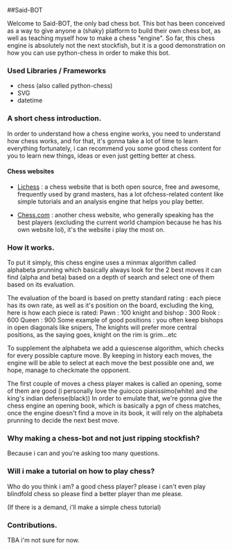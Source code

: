 ##Said-BOT

Welcome to Said-BOT, the only bad chess bot.
This bot has been conceived as a way to give anyone a (shaky) platform to build
their own chess bot, as well as teaching myself how to make a chess "engine".
So far, this chess engine is absolutely not the next stockfish, but it is a good
demonstration on how you can use python-chess in order to make this bot.

### Used Libraries / Frameworks

* chess (also called python-chess)
* SVG
* datetime

### A short chess introduction.
In order to understand how a chess engine works, you need to understand how
chess works, and for that, it's gonna take a lot of time to learn everything
fortunately, i can recommend you some good chess content for you to learn new
things, ideas or even just getting better at chess.

#### Chess websites
* [Lichess](https://www.lichess.org)   : a chess website that is both open source,
free and awesome, frequently used by grand masters, has a lot ofchess-related
content like simple tutorials and an analysis engine that helps you play better.

* [Chess.com](https://www.chess.com) : another chess website, who generally
speaking has the best players (excluding the current world champion because he
has his own website lol), it's the website i play the most on.

### How it works.
To put it simply, this chess engine uses a minmax algorithm called alphabeta prunning
which basically always look for the 2 best moves it can find (alpha and beta)
based on a depth of search and select one of them based on its evaluation.

The evaluation of the board is based on pretty standard rating : each piece has its
own rate, as well as it's position on the board, excluding the king, here is how each
piece is rated:
Pawn : 100
knight and bishop : 300
Rook : 600
Queen : 900
Some example of good positions : you often keep bishops in open diagonals like
snipers, The knights will prefer more central positions, as the saying goes, knight
on the rim is grim...etc

To supplement the alphabeta we add a quiescense algorithm, which checks for every
possible capture move.
By keeping in history each moves, the engine will be able to select at each move
the best possible one and, we hope, manage to checkmate the opponent.

The first couple of moves a chess player makes is called an opening, some of them
are good (i personally love the guiocco pianissimo(white) and the king's indian defense(black))
In order to emulate that, we're gonna give the chess engine an opening book, which is basically a
pgn of chess matches, once the engine doesn't find a move in its book, it will rely on the
alphabeta prunning to decide the next best move.

### Why making a chess-bot and not just ripping stockfish?
Because i can and you're asking too many questions.

### Will i make a tutorial on how to play chess?
Who do you think i am? a good chess player? please i can't even play blindfold
chess so please find a better player than me please.

(If there is a demand, i'll make a simple chess tutorial)

### Contributions.
TBA i'm not sure for now.
